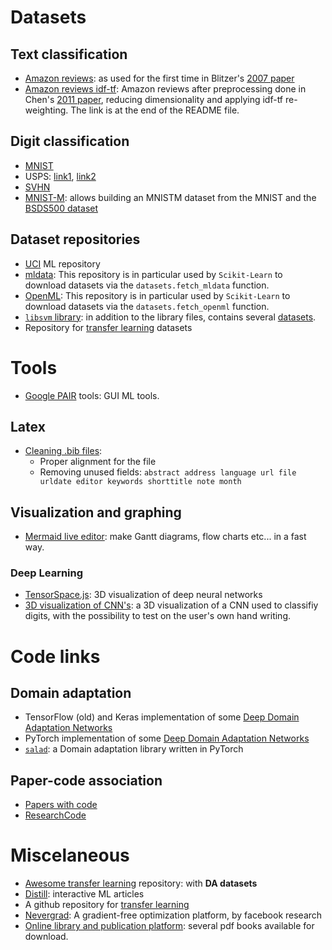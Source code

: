 # Datasets
## Text classification
* [Amazon reviews](https://www.cs.jhu.edu/~mdredze/datasets/sentiment/): as used for the first time in Blitzer's [2007 paper](https://www.cs.jhu.edu/~mdredze/publications/sentiment_acl07.pdf)
* [Amazon reviews idf-tf](https://github.com/GRAAL-Research/domain_adaptation_of_linear_classifiers): Amazon reviews after preprocessing done in Chen's [2011 paper](http://papers.nips.cc/paper/4433-co-training-for-domain-adaptation.pdf), reducing dimensionality and applying idf-tf re-weighting. The link is at the end of the README file.
## Digit classification
* [MNIST](http://yann.lecun.com/exdb/mnist/)
* USPS: [link1](https://web.stanford.edu/~hastie/StatLearnSparsity_files/DATA/zipcode.html), [link2](http://www.csie.ntu.edu.tw/~cjlin/libsvmtools/datasets/multiclass.html#usps)
* [SVHN](http://ufldl.stanford.edu/housenumbers/)
* [MNIST-M](https://github.com/pumpikano/tf-dann): allows building an MNISTM dataset from the MNIST and the [BSDS500 dataset](http://www.eecs.berkeley.edu/Research/Projects/CS/vision/grouping/resources.html#bsds500)
    
## Dataset repositories
* [UCI](https://archive.ics.uci.edu/ml/index.php) ML repository
* [mldata](https://mldata.org): This repository is in particular used by  `Scikit-Learn` to download datasets via the `datasets.fetch_mldata` function. 
* [OpenML](https://www.openml.org/): This repository is in particular used by  `Scikit-Learn` to download datasets via the `datasets.fetch_openml` function.
* [`libsvm` library](https://www.csie.ntu.edu.tw/~cjlin/libsvm/): in addition to the library files, contains several [datasets](https://www.csie.ntu.edu.tw/~cjlin/libsvmtools/datasets/).
* Repository for [transfer learning](https://github.com/jindongwang/transferlearning/tree/master/data) datasets

# Tools
* [Google PAIR](https://research.google/teams/brain/pair/) tools: GUI ML tools.
## Latex
* [Cleaning .bib files](https://flamingtempura.github.io/bibtex-tidy/):
  * Proper alignment for the file
  * Removing unused fields: `abstract address language url file urldate editor keywords shorttitle note month`
## Visualization and graphing
* [Mermaid live editor](https://mermaidjs.github.io/mermaid-live-editor/#/edit/eyJjb2RlIjoiZ3JhcGggVERcbkFbQ2hyaXN0bWFzXSAtLT58R2V0IG1vbmV5fCBCKEdvIHNob3BwaW5nKVxuQiAtLT4gQ3tMZXQgbWUgdGhpbmt9XG5DIC0tPnxPbmV8IERbTGFwdG9wXVxuQyAtLT58VHdvfCBFW2lQaG9uZV1cbkMgLS0-fFRocmVlfCBGW2ZhOmZhLWNhciBDYXJdXG4iLCJtZXJtYWlkIjp7InRoZW1lIjoiZGVmYXVsdCJ9fQ): make Gantt diagrams, flow charts etc... in a fast way.
### Deep Learning
* [TensorSpace.js](https://tensorspace.org/): 3D visualization of deep neural networks
* [3D visualization of CNN's](https://scs.ryerson.ca/~aharley/vis/conv/): a 3D visualization of a CNN used to classifiy digits, with the possibility to test on the user's own hand writing.

# Code links
## Domain adaptation
* TensorFlow (old) and Keras implementation of some [Deep Domain Adaptation Networks](https://github.com/erlendd/ddan)
* PyTorch implementation of some [Deep Domain Adaptation Networks](https://github.com/jvanvugt/pytorch-domain-adaptation)
* [`salad`](https://github.com/domainadaptation/salad): a Domain adaptation library written in PyTorch
## Paper-code association
* [Papers with code](https://paperswithcode.com/)
* [ResearchCode](https://researchcode.com/)

# Miscelaneous
* [Awesome transfer learning](https://github.com/artix41/awesome-transfer-learning) repository: with **DA datasets** 
* [Distill](https://distill.pub/): interactive ML articles
* A github repository for [transfer learning](https://github.com/jindongwang/transferlearning)
* [Nevergrad](https://github.com/FacebookResearch/Nevergrad): A gradient-free optimization platform, by facebook research
* [Online library and publication platform](https://oapen.org/): several pdf books available for download.
